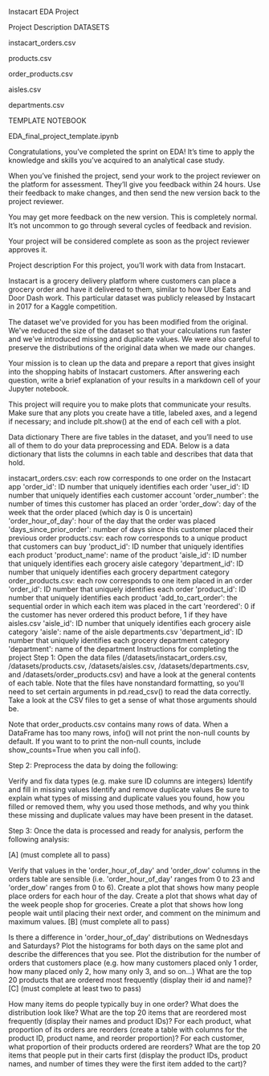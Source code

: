 Instacart EDA Project

Project Description
DATASETS

instacart_orders.csv

products.csv

order_products.csv

aisles.csv

departments.csv

TEMPLATE NOTEBOOK

EDA_final_project_template.ipynb

Congratulations, you’ve completed the sprint on EDA! It’s time to apply the knowledge and skills you’ve acquired to an analytical case study.

When you’ve finished the project, send your work to the project reviewer on the platform for assessment. They’ll give you feedback within 24 hours. Use their feedback to make changes, and then send the new version back to the project reviewer.

You may get more feedback on the new version. This is completely normal. It’s not uncommon to go through several cycles of feedback and revision.

Your project will be considered complete as soon as the project reviewer approves it.

Project description
For this project, you’ll work with data from Instacart. 

Instacart is a grocery delivery platform where customers can place a grocery order and have it delivered to them, similar to how Uber Eats and Door Dash work. This particular dataset was publicly released by Instacart in 2017 for a Kaggle competition. 

The dataset we've provided for you has been modified from the original. We've reduced the size of the dataset so that your calculations run faster and we’ve introduced missing and duplicate values. We were also careful to preserve the distributions of the original data when we made our changes.

Your mission is to clean up the data and prepare a report that gives insight into the shopping habits of Instacart customers. After answering each question, write a brief explanation of your results in a markdown cell of your Jupyter notebook.

This project will require you to make plots that communicate your results. Make sure that any plots you create have a title, labeled axes, and a legend if necessary; and include plt.show() at the end of each cell with a plot.

Data dictionary
There are five tables in the dataset, and you’ll need to use all of them to do your data preprocessing and EDA. Below is a data dictionary that lists the columns in each table and describes that data that hold.

instacart_orders.csv: each row corresponds to one order on the Instacart app
'order_id': ID number that uniquely identifies each order
'user_id': ID number that uniquely identifies each customer account
'order_number': the number of times this customer has placed an order
'order_dow': day of the week that the order placed (which day is 0 is uncertain)
'order_hour_of_day': hour of the day that the order was placed
'days_since_prior_order': number of days since this customer placed their previous order
products.csv: each row corresponds to a unique product that customers can buy
'product_id': ID number that uniquely identifies each product
'product_name': name of the product
'aisle_id': ID number that uniquely identifies each grocery aisle category
'department_id': ID number that uniquely identifies each grocery department category
order_products.csv: each row corresponds to one item placed in an order
'order_id': ID number that uniquely identifies each order
'product_id': ID number that uniquely identifies each product
'add_to_cart_order': the sequential order in which each item was placed in the cart
'reordered': 0 if the customer has never ordered this product before, 1 if they have
aisles.csv
'aisle_id': ID number that uniquely identifies each grocery aisle category
'aisle': name of the aisle
departments.csv
'department_id': ID number that uniquely identifies each grocery department category
'department': name of the department
Instructions for completing the project
Step 1: Open the data files (/datasets/instacart_orders.csv, /datasets/products.csv, /datasets/aisles.csv, /datasets/departments.csv, and /datasets/order_products.csv) and have a look at the general contents of each table. Note that the files have nonstandard formatting, so you'll need to set certain arguments in pd.read_csv() to read the data correctly. Take a look at the CSV files to get a sense of what those arguments should be.

Note that order_products.csv contains many rows of data. When a DataFrame has too many rows, info() will not print the non-null counts by default. If you want to to print the non-null counts, include show_counts=True when you call info().

Step 2: Preprocess the data by doing the following:

Verify and fix data types (e.g. make sure ID columns are integers)
Identify and fill in missing values
Identify and remove duplicate values
Be sure to explain what types of missing and duplicate values you found, how you filled or removed them, why you used those methods, and why you think these missing and duplicate values may have been present in the dataset.

Step 3: Once the data is processed and ready for analysis, perform the following analysis:

[A] (must complete all to pass)

Verify that values in the 'order_hour_of_day' and 'order_dow' columns in the orders table are sensible (i.e. 'order_hour_of_day' ranges from 0 to 23 and 'order_dow' ranges from 0 to 6).
Create a plot that shows how many people place orders for each hour of the day.
Create a plot that shows what day of the week people shop for groceries.
Create a plot that shows how long people wait until placing their next order, and comment on the minimum and maximum values.
[B] (must complete all to pass)

Is there a difference in 'order_hour_of_day' distributions on Wednesdays and Saturdays? Plot the histograms for both days on the same plot and describe the differences that you see.
Plot the distribution for the number of orders that customers place (e.g. how many customers placed only 1 order, how many placed only 2, how many only 3, and so on…)
What are the top 20 products that are ordered most frequently (display their id and name)?
[C] (must complete at least two to pass)

How many items do people typically buy in one order? What does the distribution look like?
What are the top 20 items that are reordered most frequently (display their names and product IDs)?
For each product, what proportion of its orders are reorders (create a table with columns for the product ID, product name, and reorder proportion)?
For each customer, what proportion of their products ordered are reorders?
What are the top 20 items that people put in their carts first (display the product IDs, product names, and number of times they were the first item added to the cart)?
